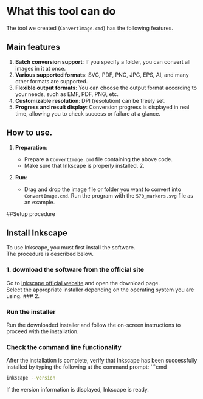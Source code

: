 # What this tool can do
The tool we created (`ConvertImage.cmd`) has the following features.

## Main features
1. **Batch conversion support**: If you specify a folder, you can convert all images in it at once.
2. **Various supported formats**: SVG, PDF, PNG, JPG, EPS, AI, and many other formats are supported.
3. **Flexible output formats**: You can choose the output format according to your needs, such as EMF, PDF, PNG, etc.
4. **Customizable resolution**: DPI (resolution) can be freely set.
5. **Progress and result display**: Conversion progress is displayed in real time, allowing you to check success or failure at a glance.


## **How to use**.
1. **Preparation**:
   - Prepare a `ConvertImage.cmd` file containing the above code.
   - Make sure that Inkscape is properly installed. 2.

2. **Run**:
   - Drag and drop the image file or folder you want to convert into `ConvertImage.cmd`.
     Run the program with the `570_markers.svg` file as an example.

##Setup procedure

## Install Inkscape
To use Inkscape, you must first install the software. <br>The procedure is described below.

### 1. download the software from the official site
Go to [Inkscape official website](https://inkscape.org/) and open the download page. <br>Select the appropriate installer depending on the operating system you are using. ### 2.

### Run the installer
Run the downloaded installer and follow the on-screen instructions to proceed with the installation.

### Check the command line functionality
After the installation is complete, verify that Inkscape has been successfully installed by typing the following at the command prompt: ```cmd
```cmd
inkscape --version
```
If the version information is displayed, Inkscape is ready.
